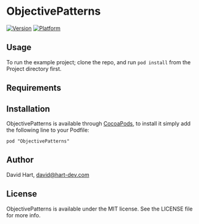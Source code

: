 # ObjectivePatterns

[![Version](http://cocoapod-badges.herokuapp.com/v/ObjectivePatterns/badge.png)](http://cocoadocs.org/docsets/ObjectivePatterns)
[![Platform](http://cocoapod-badges.herokuapp.com/p/ObjectivePatterns/badge.png)](http://cocoadocs.org/docsets/ObjectivePatterns)

## Usage

To run the example project; clone the repo, and run `pod install` from the Project directory first.

## Requirements

## Installation

ObjectivePatterns is available through [CocoaPods](http://cocoapods.org), to install
it simply add the following line to your Podfile:

    pod "ObjectivePatterns"

## Author

David Hart, david@hart-dev.com

## License

ObjectivePatterns is available under the MIT license. See the LICENSE file for more info.

